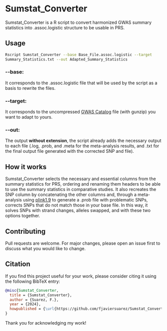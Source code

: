 # Sumstat_Converter
Sumstat_Converter is a R script to convert harmonized GWAS summary statistics into .assoc.logistic structure to be usable in PRS.


## Usage

```bash
Rscript Sumstat_Converter --base Base_File.assoc.logistic --target 
Summary_Statistics.txt --out Adapted_Summary_Statistics
```
### --base: 
It corresponds to the .assoc.logistic file that will be used by the script as a basis to rewrite the files.

### --target: 
It corresponds to the uncompressed [GWAS Catalog](https://www.ebi.ac.uk/gwas/home) file (with gunzip) you want to adapt to yours.

### --out:
The output **without extension**, the script already adds the necessary output to each file (.log, .prob, and .meta for the meta-analysis results, and .txt for the final output file generated with the corrected SNP and file).



## How it works

Sumstat_Converter selects the necessary and essential columns from the summary statistics for PRS, ordering and renaming them headers to be able to use the summary statistics in comparative studies. It also recreates the SNP column by concatenating the other columns and, through a meta-analysis using [plink1.9](https://www.cog-genomics.org/plink/) to generate a .prob file with problematic SNPs, corrects SNPs that do not match those in your base file. In this way, it solves SNPs with strand changes, alleles swapped, and with these two options together.
## Contributing

Pull requests are welcome. For major changes, please open an issue first
to discuss what you would like to change.
## Citation

If you find this project useful for your work, please consider citing it using the following BibTeX entry:

```bibtex
@misc{Sumstat_Converter,
  title = {Sumstat_Converter},
  author = {Suarez, F.},
  year = {2024},
  howpublished = {\url{https://github.com/fjaviersuarez/Sumstat_Converter}},
}
```
Thank you for acknowledging my work!

